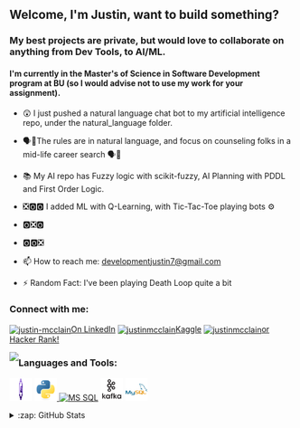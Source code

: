 ## Welcome, I'm Justin, want to build something?

### My best projects are private, but would love to collaborate on anything from Dev Tools, to AI/ML.
#### I'm currently in the Master's of Science in Software Development program at BU (so I would advise not to use my work for your assignment).

- 😲 I just pushed a natural language chat bot to my artificial intelligence repo, under the natural_language folder.
- 🗣️💬The rules are in natural language, and focus on counseling folks in a mid-life career search 🗣️💬
  
- 📚 My AI repo has Fuzzy logic with scikit-fuzzy, AI Planning with PDDL and First Order Logic.
- ❎🅾️🅾️ I added ML with Q-Learning, with Tic-Tac-Toe playing bots ⚙️
- 🅾️❎🅾️
- 🅾️🅾️❎
  
- 📫 How to reach me: developmentjustin7@gmail.com
- ⚡ Random Fact: I've been playing Death Loop quite a bit

<h3 align="left">Connect with me:</h3>
<p align="left">
<a href="https://linkedin.com/in/bizdork" target="blank">
<img align="center" src="https://raw.githubusercontent.com/rahuldkjain/github-profile-readme-generator/master/src/images/icons/Social/linked-in-alt.svg" alt="justin-mcclain" height="30" width="40" />On LinkedIn</a>
<a href="https://www.kaggle.com/justinmcclain" target="blank"><img align="center" src="https://raw.githubusercontent.com/rahuldkjain/github-profile-readme-generator/master/src/images/icons/Social/kaggle.svg" alt="justinmcclain" height="30" width="40" />Kaggle</a>
<a href="https://www.hackerrank.com/uebertech"  target="blank"><img align="center" src="https://raw.githubusercontent.com/rahuldkjain/github-profile-readme-generator/master/src/images/icons/Social/hackerrank.svg" alt="justinmcclain" height="30" width="40" />or Hacker Rank!</a>
</p>

<div align="left">
<img src="https://komarev.com/ghpvc/?username=justinprogdev&&style=flat-square" align="left" />
</div>

<h3 align="left">Languages and Tools:</h3>
<p align="left"> 
 <a href="https://learn.microsoft.com/en-us/dotnet/csharp/" target="_blank" rel="noreferrer"> <img src="https://github.com/justinprogdev/justinprogdev/blob/main/c-sharp-c.svg" alt="C#" width="40" height="40"/></a> 
  <a href="https://www.python.org" target="_blank" rel="noreferrer"> <img src="https://raw.githubusercontent.com/devicons/devicon/master/icons/python/python-original.svg" alt="python" width="40" height="40"/> 
  <a href="https://www.microsoft.com/en-us/sql-server" target="_blank" rel="noreferrer"> <img src="https://www.svgrepo.com/show/303229/microsoft-sql-server-logo.svg" alt="MS SQL" width="40" height="40"/></a> 
  <a href="https://www.apache.kafka.org" target="_blank" rel="noreferrer"> <img src="https://github.com/justinprogdev/justinprogdev/blob/main/kafka.png" alt="Kafka" width="40" height="40"/></a> 
  <a href="https://www.mysql.com/" target="_blank" rel="noreferrer"> <img src="https://raw.githubusercontent.com/devicons/devicon/master/icons/mysql/mysql-original-wordmark.svg" alt="MySql" width="40" height="40"/></a>
  
<br />

<details>
  <summary>:zap: GitHub Stats</summary>
<a href="https://github.com/justinprogdev/github-readme-stats"><img align="center" src="https://github-readme-stats.vercel.app/api?username=justinprogdev&show_icons=true&include_all_commits=true&theme=dracula&hide_border=true" alt="Sam's github stats" /></a> 
<br> <br> 
<a href="https://github.com/justinprogdev/github-readme-stats"><img align="center" src="https://github-readme-stats.vercel.app/api/top-langs/?username=justinprogdev&theme=dracula&hide_border=true" /></a>
</details>

  




